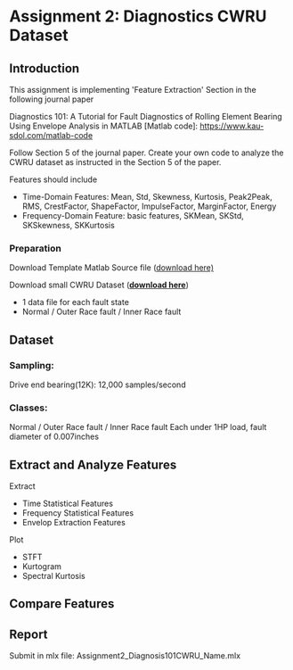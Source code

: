 # Assignment 2: Diagnostics CWRU Dataset 



## Introduction

This assignment is implementing  'Feature Extraction' Section in the following journal paper

 

Diagnostics 101: A Tutorial for Fault Diagnostics of Rolling Element Bearing Using Envelope Analysis in MATLAB 
[Matlab code]: https://www.kau-sdol.com/matlab-code



Follow Section 5 of the journal paper.  Create your own code to analyze the CWRU dataset  as instructed in the Section 5 of the paper.

Features should include 

* Time-Domain Features:  Mean, Std, Skewness, Kurtosis, Peak2Peak, RMS, CrestFactor,  ShapeFactor, ImpulseFactor, MarginFactor, Energy 
* Frequency-Domain Feature: basic features,  SKMean, SKStd, SKSkewness, SKKurtosis


### Preparation

Download Template Matlab Source file ([download here)](https://github.com/ykkimhgu/digitaltwinNautomation-src/blob/main/Assignment/Assignment_Diagnosis101CWRU/IAIA_Assignment_Diagnosis101_student.mlx)

Download small CWRU Dataset (**[download here](https://github.com/ykkimhgu/digitaltwinNautomation-src/blob/main/Assignment/Assignment_FeatureExtraction_CWRU/Assignment_FeatureExtraction_CWRU_data.zip)**)

* 1 data file for each fault state
* Normal / Outer Race fault / Inner Race fault



## Dataset

### Sampling: 

Drive end bearing(12K): 12,000 samples/second

### Classes:

Normal / Outer Race fault / Inner Race fault
Each under 1HP load,  fault diameter of 0.007inches






## Extract  and Analyze Features   

Extract 

* Time Statistical Features
* Frequency Statistical Features
* Envelop Extraction  Features



Plot

* STFT
* Kurtogram
* Spectral Kurtosis



## Compare Features 







## Report

Submit  in mlx file:  Assignment2_Diagnosis101CWRU_Name.mlx





